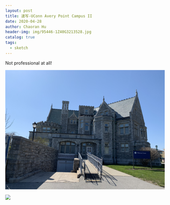 ```yaml
---
layout: post
title: 速写-UConn Avery Point Campus II
date: 2020-04-28
author: Chaoran Hu
header-img: img/95446-1Z40G3213528.jpg
catalog: true
tags:
  - sketch
---
```


Not professional at all!

![](/photo/IMG_2859.jpg)

![](/photo/IMG_0054.jpg)
